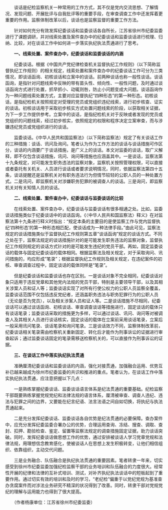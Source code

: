 　　谈话是纪检监察机关一种常用的工作方式，其不仅是党内交流思想、了解情况、发现问题、开展批评与自我批评等的重要手段，在审查调查工作中还发挥着更重要的作用。监察体制改革以后，谈话也是监察监督的重要工作方法。

　　针对如何充分有效发挥纪委谈话和监委谈话各自所长，江苏省徐州市纪委监委进行了课题调研，并对线索处置及案件查办中的纪委谈话和监委谈话进行梳理、归纳、比较，对在谈话工作中如何进一步落实执纪执法贯通进行了思考。

　　**一、线索处置、案件查办中，纪委谈话和监委谈话的内涵**

　　纪委谈话。根据《中国共产党纪律检查机关监督执纪工作规则》（以下简称监督执纪工作规则）的相关规定，线索处置和案件查办中的纪委谈话工作可分为三类情况，即谈话函询、初核谈话和立案中的谈话。前两种谈话也称一般性谈话。谈话函询，是指针对问题线索中反映的带有苗头性、倾向性、一般性问题，及时通过谈话函询方式进行处置，抓早抓小、动辄则咎，防止小问题变成大问题。谈话函询作为一种问题线索处置方式，主要对应监督执纪“四种形态”的第一种形态。初核谈话，是指纪检机关按照规定对受理的党员或党组织违纪线索，进行初步核查、证实的谈话。初核谈话用于采取初步核实方式处置问题线索的阶段，以获取相关证据，为下一步工作提供参考。立案中的谈话，是指纪检机关对于反映或者发现的党员或党组织的问题线索，经过初步核实，依照规定的权限和程序决定立案审查，而与涉嫌违纪党员或党组织进行的谈话。

　　监委谈话。《中华人民共和国监察法》（以下简称监察法）规定了有关谈话工作的三种措施：谈话、讯问及询问。笔者认为作为工作方法的谈话与谈话措施可作区分，谈话的内涵要广于谈话措施，是广义上的谈话。本文对监委的谈话，取广义解释，即不仅包含谈话措施，讯问、询问等措施也应涵盖其中。一是谈话，监察法第十九条规定，对可能发生职务违法的监察对象，监察机关按照管理权限，可以直接或者委托有关机关、人员进行谈话或者要求说明情况，同时，依据监察法第四十五条，谈话提醒还是监察机关对有职务违法行为但情节较轻的公职人员的一种处置方式。二是讯问，即监察机关对涉嫌职务犯罪的被调查人的谈话。三是询问，即监察机关对有关知情人员的谈话。

　　**二、线索处置、案件查办中，纪委谈话与监委谈话的比较**

　　在线索处置、案件查办中，纪委谈话与监委谈话有很多相通之处。比如，监委谈话措施类似于纪委谈话中的谈话函询。《〈中华人民共和国监察法〉释义》在对监察法第十九条进行释义时指出：“规定本条的主要目的是使监察工作与党内监督执纪‘四种形态’的第一种形态相匹配，使谈话成为一种法律手段。”由此可见，监察法规定的谈话措施类似于监督执纪工作规则第五章“谈话函询”规定的谈话方式。不同之处在于，监察法规定的谈话措施针对的是可能发生职务违法的监察对象，监督执纪工作规则规定的谈话方式针对的是可能发生违纪的党员干部。再如，固定监委谈话的载体与固定纪委谈话的载体相同。根据监察法及相关规定，对于采取询问、讯问措施的，均应形成“笔录”；根据监督执纪工作规则及相关规定，在违纪案件的初核、审查调查过程中，固定谈话的载体同样是“笔录”。

　　但是纪委谈话和监委谈话也存在区别。一是谈话对象不完全相同，纪委谈话对象只适用于违反党章和其他党内法规的党员干部，特别是主要领导干部，以及其相关涉案人员和证人等；监委谈话实现了对所有行使公权力的公职人员监察全覆盖，监委谈话范围不仅包括违反党纪者，还涵盖职务违法与职务犯罪行为的公职人员（无论是否为党员），以及相关涉案人员和证人等。二是谈话措施不尽相同，纪委谈话可以通过谈话函询、初核谈话、审查调查谈话等措施进行，固定谈话的载体只有谈话笔录；监委谈话采取的措施更为多样，可以通过谈话、讯问、询问等对被调查人及其相关人员进行谈话核实，固定谈话的载体在立案前采用谈话笔录，立案后一般采用讯问笔录、谈话笔录和询问笔录。三是谈话效力不同，监察体制改革前，纪委谈话相关笔录需由检察机关重新固定、转化后才能作为刑事诉讼的证据进行审查起诉；通过监委谈话固定的笔录需移送检察机关的，可以直接作为刑事诉讼的证据。

　　**三、在谈话工作中落实执纪执法贯通**

　　准确厘清纪委谈话和监委谈话的内涵，强化对接贯通，加强融合运用、优势互补已越来越成为徐州市纪委监委的共识和推进的重点。笔者认为，在谈话工作中落实执纪执法贯通，应注意把握以下几点：

　　一是熟练掌握纪委谈话、监委谈话语言体系是纪法贯通的重要基础。纪检监察干部既要熟练掌握党规党纪和法律法规的语言体系，厘清被审查、调查人违纪、违法与犯罪之间的边界，又要能在纪言纪语、法言法语之间自如切换，将执纪与执法贯通起来。

　　二是充分发挥纪委谈话、监委谈话各自优势是纪法贯通的必要保障。查办案件中，应充分发挥纪委监委合署办公的优势，合理运用查询、冻结、搜查、调取、查封、扣押、勘验检查、鉴定、留置等监察法规定的调查措施固定证据，助力谈话突破。同时，发挥纪委谈话做思想工作的优势，通过安排被谈话人学习党章党规和法律法规，用理想信念教育感化，使被谈话人在思想上发生积极转变，让他们相信组织、依靠组织，主动交代问题。

　　三是业务融合、队伍融合是执纪执法贯通的重要因素。笔者转隶一年来，切实感受到徐州市纪委监委加强纪检监察干部的业务培训和队伍融合的力度很大。经常性开展的纪律和法律的互补式培训、测试，对补齐执纪执法谈话中的短板起到了重要作用。通过切实有效的培训和及时的学习，“老纪检”偏重于以党纪党规为基准查办贪腐案件而对涉法业务研究不精深的状况得到了改善。同时，转隶干部对党规党纪的理解与运用能力也得到了很大提高。

　　（作者杨康单位：江苏省徐州市纪委监委）